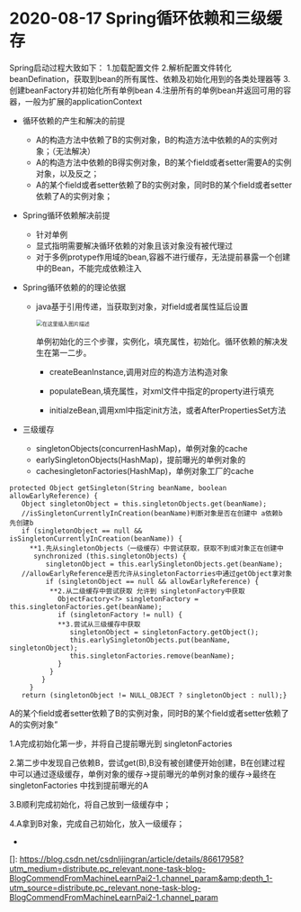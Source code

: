 # 2020-08-17 Spring循环依赖和三级缓存

 Spring启动过程大致如下：
1.加载配置文件
2.解析配置文件转化beanDefination，获取到bean的所有属性、依赖及初始化用到的各类处理器等
3.创建beanFactory并初始化所有单例bean
4.注册所有的单例bean并返回可用的容器，一般为扩展的applicationContext 

- 循环依赖的产生和解决的前提

  - A的构造方法中依赖了B的实例对象，B的构造方法中依赖的A的实例对象；（无法解决）
  - A的构造方法中依赖的B得实例对象，B的某个field或者setter需要A的实例对象，以及反之；
  - A的某个field或者setter依赖了B的实例对象，同时B的某个field或者setter依赖了A的实例对象；

- Spring循环依赖解决前提

  - 针对单例
  - 显式指明需要解决循环依赖的对象且该对象没有被代理过
  - 对于多例protype作用域的bean,容器不进行缓存，无法提前暴露一个创建中的Bean，不能完成依赖注入

- Spring循环依赖的的理论依据

  - java基于引用传递，当获取到对象，对field或者属性延后设置

     <img src="https://img-blog.csdnimg.cn/20190312153314331.png?x-oss-process=image/watermark,type_ZmFuZ3poZW5naGVpdGk,shadow_10,text_aHR0cHM6Ly9ibG9nLmNzZG4ubmV0L2NzZG5saWppbmdyYW4=,size_4,color_FFFFFF,t_20" alt="在这里插入图片描述" style="zoom: 67%;" /> 

    单例初始化的三个步骤，实例化，填充属性，初始化。循环依赖的解决发生在第一二步。

    - createBeanInstance,调用对应的构造方法构造对象

    - populateBean,填充属性，对xml文件中指定的property进行填充

    - initialzeBean,调用xml中指定init方法，或者AfterPropertiesSet方法

      

- 三级缓存

  - singletonObjects(concurrenHashMap)，单例对象的cache
  - earlySingletonObjects(HashMap)，提前曝光的单例对象的
  - cachesingletonFactories(HashMap)，单例对象工厂的cache

```
protected Object getSingleton(String beanName, boolean allowEarlyReference) {
   Object singletonObject = this.singletonObjects.get(beanName);
   //isSingletonCurrentlyInCreation(beanName)判断对象是否在创建中 a依赖b 先创建b
   if (singletonObject == null && isSingletonCurrentlyInCreation(beanName)) {
     **1.先从singletonObjects（一级缓存）中尝试获取，获取不到或对象正在创建中
      synchronized (this.singletonObjects) {    
         singletonObject = this.earlySingletonObjects.get(beanName);
   //allowEarlyReference是否允许从singletonFactorries中通过getObject拿对象
         if (singletonObject == null && allowEarlyReference) {
          **2.从二级缓存中尝试获取 允许到 singletonFactory中获取
            ObjectFactory<?> singletonFactory = this.singletonFactories.get(beanName);
            if (singletonFactory != null) {
            **3.尝试从三级缓存中获取
               singletonObject = singletonFactory.getObject();
               this.earlySingletonObjects.put(beanName, singletonObject);
               this.singletonFactories.remove(beanName);
            }
          }
        }
     }
   return (singletonObject != NULL_OBJECT ? singletonObject : null);}

```

 A的某个field或者setter依赖了B的实例对象，同时B的某个field或者setter依赖了A的实例对象” 

   1.A完成初始化第一步，并将自己提前曝光到 singletonFactories 

   2.第二步中发现自己依赖B，尝试get(B),B没有被创建便开始创建，B在创建过程中可以通过逐级缓存，单例对象的缓存->提前曝光的单例对象的缓存->最终在 singletonFactories 中找到提前曝光的A

  3.B顺利完成初始化，将自己放到一级缓存中；

 4.A拿到B对象，完成自己初始化，放入一级缓存；

- 









[]: https://blog.csdn.net/csdnlijingran/article/details/86617958?utm_medium=distribute.pc_relevant.none-task-blog-BlogCommendFromMachineLearnPai2-1.channel_param&amp;depth_1-utm_source=distribute.pc_relevant.none-task-blog-BlogCommendFromMachineLearnPai2-1.channel_param







